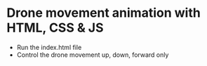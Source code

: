 # Drone movement animation with HTML, CSS & JS

- Run the index.html file
- Control the drone movement up, down, forward only
